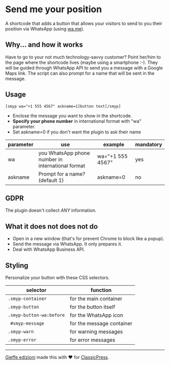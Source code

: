 # Send me your position

A shortcode that adds a button that allows your visitors to send to you their position via WhatsApp (using [wa.me](https://wa.me)).

## Why... and how it works

Have to go to your not much technology-savvy customer?
Point her/him to the page where the shortcode lives (maybe using a smartphone :-).
They will be guided through WhatsApp API to send you a message with a Google Maps link.
The script can also prompt for a name that will be sent in the message.

## Usage
```
[smyp wa="+1 555 4567" askname=1]button text[/smyp]
```
- Enclose the message you want to show in the shortcode.
- **Specify your phone number** in international format with "wa" parameter.
- Set askname=0 if you don't want the plugin to ask their name

| parameter | use                                               | example          | mandatory |
| --------- | ------------------------------------------------- | ---------------- | --------- |
| wa        | you WhatsApp phone number in international format | wa="+1 555 4567" | yes       |
| askname   | Prompt for a name? (default 1)                    | askname=0        | no        | 


## GDPR
The plugin doesn't collect *ANY* information.

## What it does not does not do
- Open in a new window (that's for prevent Chrome to block like a popup).
- Send the message via WhatsApp. It only prepares it.
- Deal with WhatsApp Business API.

## Styling
Personalize your button with these CSS selectors.

| selector                   | function                    |
| -------------------------- | ----------------------------|
| `.smyp-container`          | for the main container      |
| `.smyp-button`             | for the button itself       |
| `.smyp-button-wa:before`   | for the WhatsApp icon       |
| ` #smyp-message`           | for the message container   |
| `.smyp-warn`               | for warning messages        |
| `.smyp-error`              | for error messages          |

-----
[Gieffe edizioni](https://www.gieffeedizioni.it) made this with ♥ for [ClassicPress](https://www.classicpress.net).